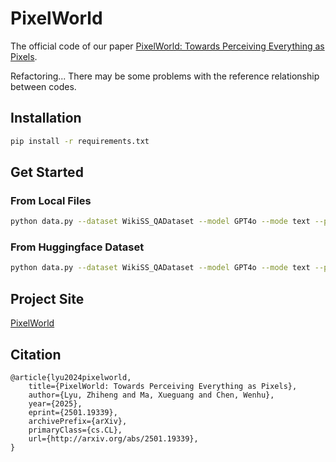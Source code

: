 # PixelWorld
The official code of our paper [PixelWorld: Towards Perceiving Everything as Pixels](https://arxiv.org/abs/2501.19339).

Refactoring... There may be some problems with the reference relationship between codes.

## Installation
```bash
pip install -r requirements.txt
```

## Get Started
### From Local Files
```bash
python data.py --dataset WikiSS_QADataset --model GPT4o --mode text --prompt base
```
### From Huggingface Dataset
```bash
python data.py --dataset WikiSS_QADataset --model GPT4o --mode text --prompt base --from_hf
```

## Project Site
[PixelWorld](https://tiger-ai-lab.github.io/PixelWorld/)

## Citation
```
@article{lyu2024pixelworld,
    title={PixelWorld: Towards Perceiving Everything as Pixels},
    author={Lyu, Zhiheng and Ma, Xueguang and Chen, Wenhu},
    year={2025},
    eprint={2501.19339},
    archivePrefix={arXiv},
    primaryClass={cs.CL},
    url={http://arxiv.org/abs/2501.19339},
}
```
